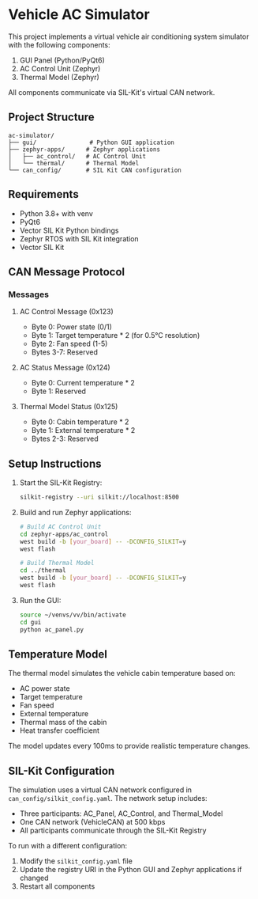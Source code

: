 # Vehicle AC Simulator

This project implements a virtual vehicle air conditioning system simulator with the following components:

1. GUI Panel (Python/PyQt6)
2. AC Control Unit (Zephyr)
3. Thermal Model (Zephyr)

All components communicate via SIL-Kit's virtual CAN network.

## Project Structure

```
ac-simulator/
├── gui/               # Python GUI application
├── zephyr-apps/      # Zephyr applications
│   ├── ac_control/   # AC Control Unit
│   └── thermal/      # Thermal Model
└── can_config/       # SIL Kit CAN configuration
```

## Requirements

- Python 3.8+ with venv
- PyQt6
- Vector SIL Kit Python bindings
- Zephyr RTOS with SIL Kit integration
- Vector SIL Kit

## CAN Message Protocol

### Messages

1. AC Control Message (0x123)
   - Byte 0: Power state (0/1)
   - Byte 1: Target temperature * 2 (for 0.5°C resolution)
   - Byte 2: Fan speed (1-5)
   - Bytes 3-7: Reserved

2. AC Status Message (0x124)
   - Byte 0: Current temperature * 2
   - Byte 1: Reserved

3. Thermal Model Status (0x125)
   - Byte 0: Cabin temperature * 2
   - Byte 1: External temperature * 2
   - Bytes 2-3: Reserved

## Setup Instructions

1. Start the SIL-Kit Registry:
   ```bash
   silkit-registry --uri silkit://localhost:8500
   ```

2. Build and run Zephyr applications:
   ```bash
   # Build AC Control Unit
   cd zephyr-apps/ac_control
   west build -b [your_board] -- -DCONFIG_SILKIT=y
   west flash

   # Build Thermal Model
   cd ../thermal
   west build -b [your_board] -- -DCONFIG_SILKIT=y
   west flash
   ```

3. Run the GUI:
   ```bash
   source ~/venvs/vv/bin/activate
   cd gui
   python ac_panel.py
   ```

## Temperature Model

The thermal model simulates the vehicle cabin temperature based on:
- AC power state
- Target temperature
- Fan speed
- External temperature
- Thermal mass of the cabin
- Heat transfer coefficient

The model updates every 100ms to provide realistic temperature changes.

## SIL-Kit Configuration

The simulation uses a virtual CAN network configured in `can_config/silkit_config.yaml`. The network setup includes:
- Three participants: AC_Panel, AC_Control, and Thermal_Model
- One CAN network (VehicleCAN) at 500 kbps
- All participants communicate through the SIL-Kit Registry

To run with a different configuration:
1. Modify the `silkit_config.yaml` file
2. Update the registry URI in the Python GUI and Zephyr applications if changed
3. Restart all components 